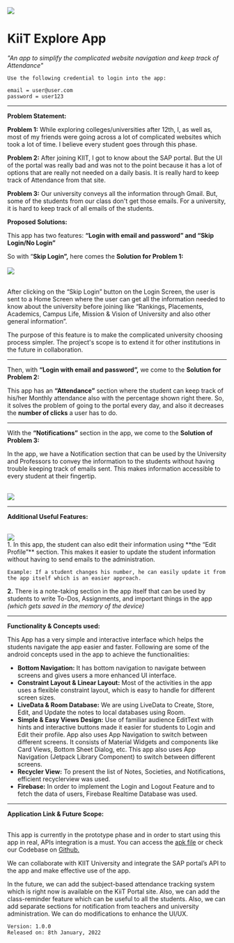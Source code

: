 <img src ="https://github.com/amajaying/KiiT.App/blob/main/ScreenShots/app%201.png">
<p>
<h1>KiiT Explore App</h1>

*"An app to simplify the complicated website navigation and keep track of Attendance"*

```
Use the following credential to login into the app:

email = user@user.com
password = user123
```

<hr>

**Problem Statement:**

**Problem 1:**
While exploring colleges/universities after 12th, I, as well as, most of my friends were going across a lot of complicated websites which took a lot of time. I believe every student goes through this phase.

**Problem 2:**
After joining KIIT, I got to know about the SAP portal. But the UI of the portal was really bad and was not to the point because it has a lot of options that are really not needed on a daily basis. It is really hard to keep track of Attendance from that site.

**Problem 3:**
Our university conveys all the information through Gmail. But, some of the students from our class don't get those emails. For a university, it is hard to keep track of all emails of the students.

**Proposed Solutions:**

This app has two features:
**“Login with email and password” and “Skip Login/No Login”**

So with “**Skip Login”,** here comes the **Solution for Problem 1:**<br><br>
<img src ="https://github.com/amajaying/KiiT.App/blob/main/ScreenShots/app%202.png"><br> <br>

After clicking on the “Skip Login” button on the Login Screen, the user is sent to a Home Screen where the user can get all the information needed to know about the university before joining like “Rankings, Placements, Academics, Campus Life, Mission & Vision of University and also other general information”.

The purpose of this feature is to make the complicated university choosing process simpler. The project's scope is to extend it for other institutions in the future in collaboration.
<hr>

Then, with **“Login with email and password”,** we come to the **Solution for Problem 2:**

This app has an **“Attendance”** section where the student can keep track of his/her Monthly attendance also with the percentage shown right there. So, it solves the problem of going to the portal every day, and also it decreases the **number of clicks** a user has to do.

<hr>

With the **“Notifications”** section in the app, we come to the **Solution of Problem 3:**



In the app, we have a Notification section that can be used by the University and Professors to convey the information to the students without having trouble keeping track of emails sent.
This makes information accessible to every student at their fingertip.

<br>
<img src="https://github.com/amajaying/KiiT.App/blob/main/ScreenShots/app%203.png">
<hr>



**Additional Useful Features:**

<br>
<img src="https://github.com/amajaying/KiiT.App/blob/main/ScreenShots/app%204.png">
<br>
1. In this app, the student can also edit their information using **the “Edit Profile”** section. This makes it easier to update the student information without having to send emails to the administration.

```
Example: If a student changes his number, he can easily update it from the app itself which is an easier approach.
```
**2.** There is a note-taking section in the app itself that can be used by students to write To-Dos, Assignments, and important things in the app *(which gets saved in the memory of the device)*

<hr>

**Functionality & Concepts used:**

This App has a very simple and interactive interface which helps the students navigate the app easier and faster. Following are some of the android concepts used in the app to achieve the functionalities:

- **Bottom Navigation:** It has bottom navigation to navigate between screens and gives users a more enhanced UI interface.
- **Constraint Layout & Linear Layout:** Most of the activities in the app uses a flexible constraint layout, which is easy to handle for different screen sizes.
- **LiveData & Room Database:** We are using LiveData to Create, Store, Edit, and Update the notes to local databases using Room.
- **Simple & Easy Views Design:** Use of familiar audience EditText with hints and interactive buttons made it easier for students to Login and Edit their profile. App also uses App Navigation to switch between different screens. It consists of Material Widgets and components like Card Views, Bottom Sheet Dialog, etc. This app also uses App Navigation (Jetpack Library Component) to switch between different screens.
- **Recycler View:** To present the list of Notes, Societies, and Notifications, efficient recyclerview was used.
- **Firebase:** In order to implement the Login and Logout Feature and to fetch the data of users, Firebase Realtime Database was used.

<hr>

**Application Link & Future Scope:**

<br>
This app is currently in the prototype phase and in order to start using this app in real, APIs integration is a must.
You can access the <a href="https://drive.google.com/file/d/1k2sPD8lznFT6UlyoW8LNsb0H-qaxWyJ3/view?usp=sharing">apk file</a> or check our Codebase on <a href="https://github.com/amajaying/Explore-KiiT-App">Github.</a>

We can collaborate with KIIT University and integrate the SAP portal’s API to the app and make effective use of the app.

In the future, we can add the subject-based attendance tracking system which is right now is available on the KiiT Portal site. Also, we can add the class-reminder feature which can be useful to all the students. Also, we can add separate sections for notification from teachers and university administration. We can do modifications to enhance the UI/UX.


```
Version: 1.0.0
Released on: 8th January, 2022
```
